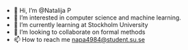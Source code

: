 - 👋 Hi, I’m @Natalija P
- 👀 I’m interested in computer science and machine learning.
- 🌱 I’m currently learning at Stockholm University
- 💞️ I’m looking to collaborate on formal methods
- 📫 How to reach me napa4984@student.su.se

<!---
Natpa333/Natpa333 is a ✨ special ✨ repository because its `README.md` (this file) appears on your GitHub profile.
You can click the Preview link to take a look at your changes.
--->
